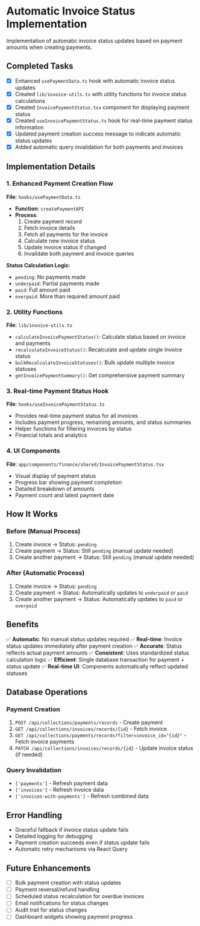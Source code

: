 # Automatic Invoice Status Implementation

Implementation of automatic invoice status updates based on payment amounts when creating payments.

## Completed Tasks

- [x] Enhanced `usePaymentData.ts` hook with automatic invoice status updates
- [x] Created `lib/invoice-utils.ts` with utility functions for invoice status calculations
- [x] Created `InvoicePaymentStatus.tsx` component for displaying payment status
- [x] Created `useInvoicePaymentStatus.ts` hook for real-time payment status information
- [x] Updated payment creation success message to indicate automatic status updates
- [x] Added automatic query invalidation for both payments and invoices

## Implementation Details

### 1. Enhanced Payment Creation Flow

**File**: `hooks/usePaymentData.ts`
- **Function**: `createPaymentAPI`
- **Process**: 
  1. Create payment record
  2. Fetch invoice details
  3. Fetch all payments for the invoice
  4. Calculate new invoice status
  5. Update invoice status if changed
  6. Invalidate both payment and invoice queries

**Status Calculation Logic**:
- `pending`: No payments made
- `underpaid`: Partial payments made
- `paid`: Full amount paid
- `overpaid`: More than required amount paid

### 2. Utility Functions

**File**: `lib/invoice-utils.ts`
- `calculateInvoicePaymentStatus()`: Calculate status based on invoice and payments
- `recalculateInvoiceStatus()`: Recalculate and update single invoice status
- `bulkRecalculateInvoiceStatuses()`: Bulk update multiple invoice statuses
- `getInvoicePaymentSummary()`: Get comprehensive payment summary

### 3. Real-time Payment Status Hook

**File**: `hooks/useInvoicePaymentStatus.ts`
- Provides real-time payment status for all invoices
- Includes payment progress, remaining amounts, and status summaries
- Helper functions for filtering invoices by status
- Financial totals and analytics

### 4. UI Components

**File**: `app/components/finance/shared/InvoicePaymentStatus.tsx`
- Visual display of payment status
- Progress bar showing payment completion
- Detailed breakdown of amounts
- Payment count and latest payment date

## How It Works

### Before (Manual Process)
1. Create invoice → Status: `pending`
2. Create payment → Status: Still `pending` (manual update needed)
3. Create another payment → Status: Still `pending` (manual update needed)

### After (Automatic Process)
1. Create invoice → Status: `pending`
2. Create payment → Status: Automatically updates to `underpaid` or `paid`
3. Create another payment → Status: Automatically updates to `paid` or `overpaid`

## Benefits

✅ **Automatic**: No manual status updates required
✅ **Real-time**: Invoice status updates immediately after payment creation
✅ **Accurate**: Status reflects actual payment amounts
✅ **Consistent**: Uses standardized status calculation logic
✅ **Efficient**: Single database transaction for payment + status update
✅ **Real-time UI**: Components automatically reflect updated statuses

## Database Operations

### Payment Creation
1. `POST /api/collections/payments/records` - Create payment
2. `GET /api/collections/invoices/records/{id}` - Fetch invoice
3. `GET /api/collections/payments/records?filter=invoice_id="{id}"` - Fetch invoice payments
4. `PATCH /api/collections/invoices/records/{id}` - Update invoice status (if needed)

### Query Invalidation
- `['payments']` - Refresh payment data
- `['invoices']` - Refresh invoice data
- `['invoices-with-payments']` - Refresh combined data

## Error Handling

- Graceful fallback if invoice status update fails
- Detailed logging for debugging
- Payment creation succeeds even if status update fails
- Automatic retry mechanisms via React Query

## Future Enhancements

- [ ] Bulk payment creation with status updates
- [ ] Payment reversal/refund handling
- [ ] Scheduled status recalculation for overdue invoices
- [ ] Email notifications for status changes
- [ ] Audit trail for status changes
- [ ] Dashboard widgets showing payment progress
